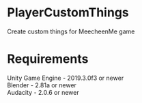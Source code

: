 # PlayerCustomThings
Create custom things for MeecheenMe game

# Requirements
Unity Game Engine - 2019.3.0f3 or newer  
Blender - 2.81a or newer  
Audacity - 2.0.6 or newer  
